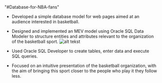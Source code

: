 "#Database-for-NBA-fans" 

- Developed a simple database model for web pages aimed at an audience interested in basketball.
- Designed and implemented an MEV model using Oracle SQL Data Modeler to structure entities and attributes relevant to the organization of the basketball sport.
  ![alt tekst]((https://github.com/Davigula/Database-for-NBA-fans/blob/main/seminar1.PNG) "opis slike")

- Used Oracle SQL Developer to create tables, enter data and execute SQL queries.
- Focused on an intuitive presentation of the basketball organization, with the aim of bringing this sport closer to the people who play it
 they follow less.
